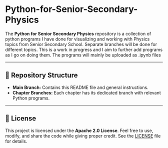 # Python-for-Senior-Secondary-Physics

The **Python for Senior Secondary Physics** repository is  a collection of python programs I have done for visualizing and working with Physics topics from Senior Secondary School. Separate branches will be done for different topics. This is a work in progress and I aim to further add programs as I go on doing them. The programs will mainly be uploaded as .ipynb files

---

## 📂 Repository Structure
- **Main Branch:** Contains this README file and general instructions.
- **Chapter Branches:** Each chapter has its dedicated branch with relevant Python programs.

---


## 📜 License
This project is licensed under the **Apache 2.0 License**. Feel free to use, modify, and share the code while giving proper credit. See the [LICENSE](LICENSE) file for details.


